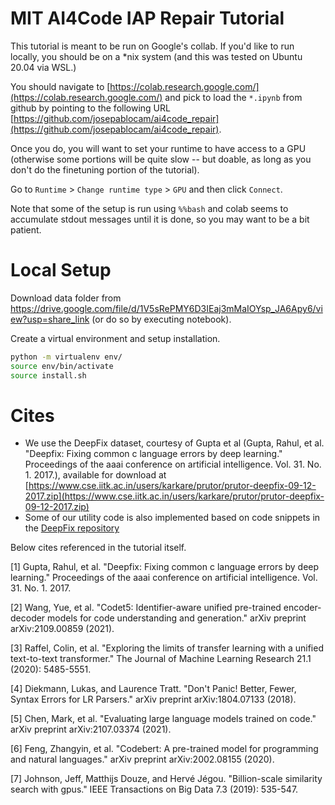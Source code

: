 # MIT AI4Code IAP Repair Tutorial

This tutorial is meant to be run on Google's collab. If you'd like to run locally, you should
be on a *nix system (and this was tested on Ubuntu 20.04 via WSL.)

You should navigate to [https://colab.research.google.com/](https://colab.research.google.com/)
and pick to load the `*.ipynb` from github by pointing to the following URL [https://github.com/josepablocam/ai4code_repair](https://github.com/josepablocam/ai4code_repair).

Once you do, you will want to set your runtime to have access to a GPU (otherwise some portions
will be quite slow -- but doable, as long as you don't do the finetuning portion of 
the tutorial).

Go to `Runtime` > `Change runtime type` > `GPU` and then click `Connect`.

Note that some of the setup is run using `%%bash` and colab seems to accumulate stdout
messages until it is done, so you may want to be a bit patient.


# Local Setup
Download data folder from https://drive.google.com/file/d/1V5sRePMY6D3IEaj3mMaIOYsp_JA6Apy6/view?usp=share_link (or do so by executing
notebook).

Create a virtual environment and setup installation.

```bash
python -m virtualenv env/
source env/bin/activate
source install.sh
```

# Cites
* We use the DeepFix dataset, courtesy of Gupta et al (Gupta, Rahul, et al. "Deepfix: Fixing common c language errors by deep learning." Proceedings of the aaai conference on artificial intelligence. Vol. 31. No. 1. 2017.), available for download at [https://www.cse.iitk.ac.in/users/karkare/prutor/prutor-deepfix-09-12-2017.zip](https://www.cse.iitk.ac.in/users/karkare/prutor/prutor-deepfix-09-12-2017.zip)
* Some of our utility code is also implemented based on code snippets in the [DeepFix repository](https://bitbucket.org/iiscseal/deepfix/src/master/)

Below cites referenced in the tutorial itself.

[1] Gupta, Rahul, et al. "Deepfix: Fixing common c language errors by deep learning." Proceedings of the aaai conference on artificial intelligence. Vol. 31. No. 1. 2017.

[2] Wang, Yue, et al. "Codet5: Identifier-aware unified pre-trained encoder-decoder models for code understanding and generation." arXiv preprint arXiv:2109.00859 (2021).

[3] Raffel, Colin, et al. "Exploring the limits of transfer learning with a unified text-to-text transformer." The Journal of Machine Learning Research 21.1 (2020): 5485-5551.

[4] Diekmann, Lukas, and Laurence Tratt. "Don't Panic! Better, Fewer, Syntax Errors for LR Parsers." arXiv preprint arXiv:1804.07133 (2018).

[5] Chen, Mark, et al. "Evaluating large language models trained on code." arXiv preprint arXiv:2107.03374 (2021).

[6] Feng, Zhangyin, et al. "Codebert: A pre-trained model for programming and natural languages." arXiv preprint arXiv:2002.08155 (2020).

[7] Johnson, Jeff, Matthijs Douze, and Hervé Jégou. "Billion-scale similarity search with gpus." IEEE Transactions on Big Data 7.3 (2019): 535-547.
